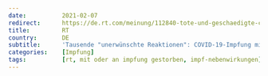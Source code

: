 ```yaml
---
date:          2021-02-07
redirect:      https://de.rt.com/meinung/112840-tote-und-geschaedigte-covid-19-impfung-mit-vielen-nebenwirkungen/
title:         RT
country:       DE
subtitle:      'Tausende "unerwünschte Reaktionen": COVID-19-Impfung mit vielen Nebenwirkungen'
categories:    [Impfung]
tags:          [rt, mit oder an impfung gestorben, impf-nebenwirkungen]
---
```

